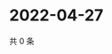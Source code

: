# 2022-04-27

共 0 条

<!-- BEGIN WEIBO -->
<!-- 最后更新时间 Wed Apr 27 2022 03:12:38 GMT+0800 (China Standard Time) -->

<!-- END WEIBO -->

